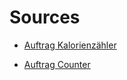 # Sources

* [Auftrag Kalorienzähler](https://github.com/SwitzerChees/modul323-caloriecounter)

* [Auftrag Counter](https://github.com/SwitzerChees/modul323-counter)
